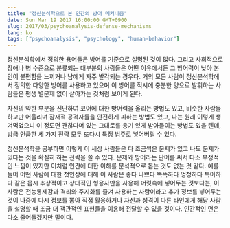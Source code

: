 ```yaml
---
title: "정신분석학으로 본 인간의 방어 메커니즘"
date: Sun Mar 19 2017 16:00:00 GMT+0900
slug: 2017/03/psychoanalysis-defense-mechanisms
lang: ko
tags: ["psychoanalysis", "psychology", "human-behavior"]
---
```


정신분석학에서 정의한 용어들은 방어를 기준으로 설명된 것이 많다. 그리고 사회적으로 장애나 병 수준으로 분류되는 대부분의 사람들은 어떤 이유에서든 그 방어력이 낮아 본인이 불편함을 느끼거나 남에게 자주 발각되는 경우다. 거의 모든 사람이 정신분석학에서 정의한 다양한 방어를 사용하고 있으며 이 방어를 적시에 충분한 양으로 발휘하는 사람들은 평생 별문제 없이 살아가는 것처럼 보이게 된다.

자신의 약한 부분을 진단하여 코어에 대한 방어력을 올리는 방법도 있고, 비슷한 사람들하고만 어울리며 잠재적 공격자들을 안전하게 피하는 방법도 있고, 나는 원래 이렇게 생겨먹었으니 이 정도면 괜찮다며 있는 그대로를 용기 있게 받아들이는 방법도 있을 텐데, 방금 언급한 세 가지 전략 모두 또다시 특정 범주로 넣어버릴 수 있다.

정신분석학을 공부하면 이렇게 이 세상 사람들은 다 조금씩은 문제가 있고 나도 문제가 있다는 것을 확실히 하는 전략을 쓸 수 있다. 문제와 방어라는 단어를 써서 다소 부정적인 느낌이 있지만 이처럼 인간에 대한 이해를 분석적으로 돕는 것도 없는 것 같다. 예를 들어 어떤 사람에 대한 첫인상에 대해 이 사람은 좋다 나쁘다 똑똑하다 멍청하다 특이하다 같은 몹시 추상적이고 상대적인 형용사만을 사용해 머릿속에 넣어두는 것보다는, 이 사람은 전능통제감과 격리와 주지화를 즐겨 사용하는 사람이라고 추가 정보를 넣어두는 것이 나중에 다시 정보를 뽑아 직접 활용하거나 자신과 성격이 다른 타인에게 해당 사람을 설명할 때 조금 더 객관적인 표현들을 이용해 전달할 수 있을 것이다. 인간적인 면은 다소 줄어들겠지만 말이다.
